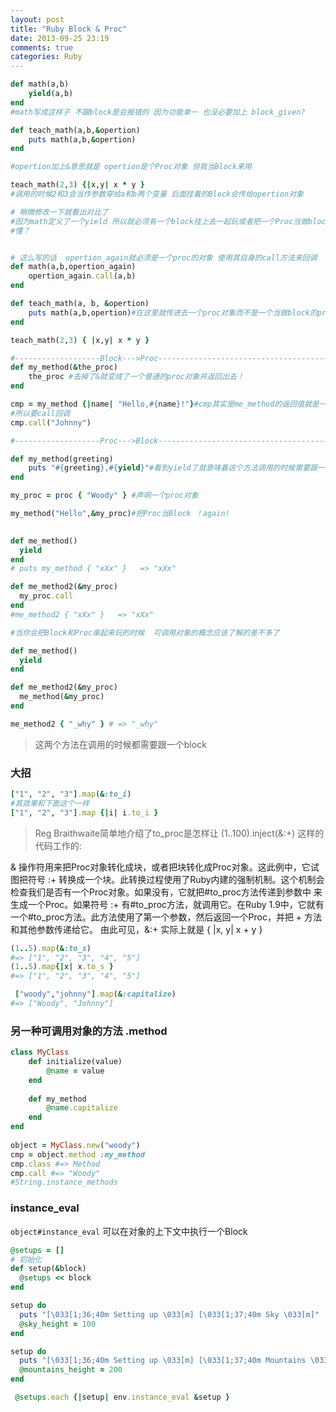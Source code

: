 ```yaml
---
layout: post
title: "Ruby Block & Proc"
date: 2013-09-25 23:19
comments: true
categories: Ruby
---
```




``` ruby
def math(a,b)
    yield(a,b)
end
#math写成这样子 不跟block是会报错的 因为功能单一 也没必要加上 block_given?

def teach_math(a,b,&opertion)
    puts math(a,b,&opertion)
end

#opertion加上&意思就是 opertion是个Proc对象 但我当Block来用

teach_math(2,3) {|x,y| x * y } 
#调用的时候2和3会当作参数穿给a和b两个变量 后面挂着的Block会传给opertion对象
```

<!-- more -->

``` ruby
# 稍微修改一下就看出对比了
#因为math定义了一个yield 所以就必须有一个block挂上去一起玩或者把一个Proc当做block来挂着玩
#懂？


# 这么写的话  opertion_again就必须是一个proc的对象 使用其自身的call方法来回调
def math(a,b,opertion_again)
    opertion_again.call(a,b)
end

def teach_math(a, b, &opertion)
    puts math(a,b,opertion)#在这里就传进去一个proc对象而不是一个当做block的proc
end

teach_math(2,3) { |x,y| x * y } 

#-------------------Block--->Proc-------------------------------------- 
def my_method(&the_proc)
    the_proc #去掉了&就变成了一个普通的proc对象并返回出去！
end

cmp = my_method {|name| "Hello,#{name}!"}#cmp其实是me_method的返回值就是一个proc对象
#所以要call回调
cmp.call("Johnny")

#-------------------Proc--->Block-------------------------------------- 

def my_method(greeting)
    puts "#{greeting},#{yield}"#看到yield了就意味着这个方法调用的时候需要跟一个block
end

my_proc = proc { "Woody" } #声明一个proc对象

my_method("Hello",&my_proc)#把Proc当Block ！again!
    
```

``` ruby
def me_method()
  yield
end
# puts my_method { "xXx" }   => "xXx"

def me_method2(&my_proc)
  my_proc.call
end
#me_method2 { "xXx" }   => "xXx"

#当你会把Block和Proc串起来玩的时候  可调用对象的概念应该了解的差不多了

def me_method()
  yield
end

def me_method2(&my_proc)
  me_method(&my_proc)
end

me_method2 { "_why" } # => "_why"
```

> 这两个方法在调用的时候都需要跟一个block

### 大招

``` ruby 
["1", "2", "3"].map(&:to_i)
#其效果和下面这个一样
["1", "2", "3"].map {|i| i.to_i }
```
> Reg Braithwaite简单地介绍了to_proc是怎样让 (1..100).inject(&:+) 这样的代码工作的:


& 操作符用来把Proc对象转化成块，或者把块转化成Proc对象。这此例中，它试图把符号 :+ 转换成一个块。此转换过程使用了Ruby内建的强制机制。这个机制会检查我们是否有一个Proc对象。如果没有，它就把#to_proc方法传递到参数中 来生成一个Proc。如果符号 :+ 有#to_proc方法，就调用它。在Ruby 1.9中，它就有一个#to_proc方法。此方法使用了第一个参数，然后返回一个Proc，并把 + 方法和其他参数传递给它。
由此可见，&:+ 实际上就是 { |x, y| x + y }


``` ruby 
(1..5).map(&:to_s) 
#=> ["1", "2", "3", "4", "5"]
(1..5).map{|x| x.to_s }
#=> ["1", "2", "3", "4", "5"]

 ["woody","johnny"].map(&:capitalize) 
#=> ["Woody", "Johnny"]
```

### 另一种可调用对象的方法  .method

``` ruby 
class MyClass
    def initialize(value)
        @name = value
    end
    
    def my_method
        @name.capitalize
    end
end
    
object = MyClass.new("woody")
cmp = object.method :my_method
cmp.class #=> Method
cmp.call #=> "Woody"
#String.instance_methods
```

### instance_eval 
`object#instance_eval` 可以在对象的上下文中执行一个Block

``` ruby
@setups = []
# 初始化
def setup(&block)
  @setups << block
end

setup do
  puts "[\033[1;36;40m Setting up \033[m] [\033[1;37;40m Sky \033[m]"
  @sky_height = 100
end

setup do
  puts "[\033[1;36;40m Setting up \033[m] [\033[1;37;40m Mountains \033[m]"
  @mountains_height = 200
end

 @setups.each {|setup| env.instance_eval &setup }
```


